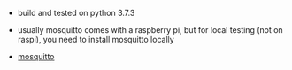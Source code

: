 

- build and tested on python 3.7.3

- usually mosquitto comes with a raspberry pi, but for local testing (not on raspi), you need to install mosquitto locally
- [mosquitto](https://mosquitto.org/download/)
